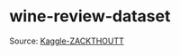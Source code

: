 # wine-review-dataset

Source: [Kaggle-ZACKTHOUTT](https://www.kaggle.com/datasets/zynicide/wine-reviews)

